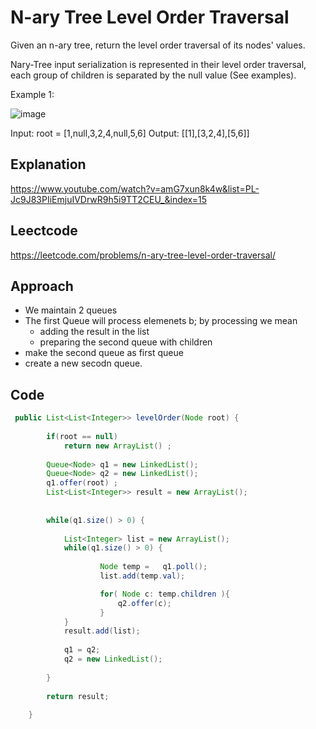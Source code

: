 # N-ary Tree Level Order Traversal
Given an n-ary tree, return the level order traversal of its nodes' values.

Nary-Tree input serialization is represented in their level order traversal, each group of children is separated by the null value (See examples).

 
Example 1:

![image](https://user-images.githubusercontent.com/8110582/170329820-80102297-5f1b-4a04-b797-10aee01b3a26.png)


Input: root = [1,null,3,2,4,null,5,6]
Output: [[1],[3,2,4],[5,6]]


## Explanation
https://www.youtube.com/watch?v=amG7xun8k4w&list=PL-Jc9J83PIiEmjuIVDrwR9h5i9TT2CEU_&index=15 

## Leectcode 
https://leetcode.com/problems/n-ary-tree-level-order-traversal/

## Approach 
- We maintain 2 queues
- The first Queue will process elemenets b; by processing we mean 
  - adding the result in the list 
  - preparing the second queue with children 
- make the second queue as first queue 
- create  a new secodn queue.   

## Code

````java
 public List<List<Integer>> levelOrder(Node root) {
        
        if(root == null)
            return new ArrayList() ;
        
        Queue<Node> q1 = new LinkedList();
        Queue<Node> q2 = new LinkedList();
        q1.offer(root) ;
        List<List<Integer>> result = new ArrayList();
        
        
        while(q1.size() > 0) {
            
            List<Integer> list = new ArrayList();
            while(q1.size() > 0) {
               
                    Node temp =   q1.poll();
                    list.add(temp.val);

                    for( Node c: temp.children ){
                        q2.offer(c);
                    }
            }
            result.add(list);
            
            q1 = q2;
            q2 = new LinkedList();
            
        }
        
        return result;
        
    }
````
